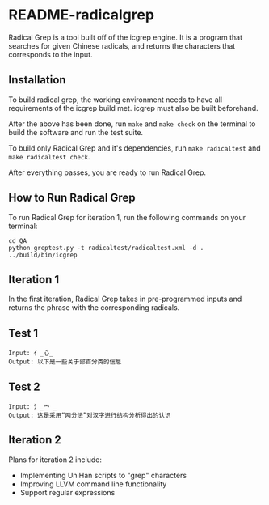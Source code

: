 # README-radicalgrep

Radical Grep is a tool built off of the icgrep engine. It is a program that searches for given Chinese radicals, and returns the characters that corresponds to the input. 

## Installation

To build radical grep, the working environment needs to have all requirements of the icgrep build met. icgrep must also be built beforehand.

After the above has been done, run  `make`  and `make check` on the terminal to build the software and run the test suite.

To build only Radical Grep and it's dependencies, run `make radicaltest` and `make radicaltest check`.

After everything passes, you are ready to run Radical Grep.

## How to Run Radical Grep

To run Radical Grep for iteration 1, run the following commands on your terminal:

~~~
cd QA
python greptest.py -t radicaltest/radicaltest.xml -d . ../build/bin/icgrep
~~~

## Iteration 1

In the first iteration, Radical Grep takes in pre-programmed inputs and returns the phrase with the corresponding radicals.

 ## Test 1

    Input: 亻_心_
    Output: 以下是一些关于部首分类的信息

## Test 2
    Input: 氵_宀 _
    Output: 这是采用“两分法”对汉字进行结构分析得出的认识

## Iteration 2

Plans for iteration 2 include:
* Implementing UniHan scripts to "grep" characters
* Improving LLVM command line functionality
* Support regular expressions

